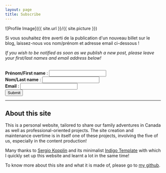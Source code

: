 ```yaml
---
layout: page
title: Subscribe
---
```

![Profile Image]({{ site.url }}/{{ site.picture }})
<br>
<p>Si vous souhaitez être averti de la publication d'un nouveau billet sur le blog, laissez-nous vos nom/prénom et adresse email ci-dessous !</p>
<p><i> If you wish to be notified as soon as we publish a new post, please leave your first/last names and email address below!</i></p>
<br>

<form method="post" action="controller.php">
  <b>Prénom/First name</b> : <input type="text" size="20" name="first_name">
  <br>
  <b>Nom/Last name</b> : <input type="text" size="20" name="last_name">
  <br>
  <b>Email</b> : <input type="email" size="20" name="email">
  <br>
  <input type="submit" value="Submit">
</form>

---
<h2>About this site</h2>
<p>This is a personal website, tailored to share our family adventures in Canada as well as professional-oriented projects. The site creation and maintenance overtime is in itself one of these projects, involving the five of us, especially in the content production!</p>

<p>Many thanks to <a href="https://github.com/sergiokopplin/">Sergio Kopplin</a> and its minimalist <a href="https://github.com/sergiokopplin/indigo">Indigo Template</a> with which I quickly set up this website and learnt a lot in the same time!

To know more about this site and what it is made of, please go to <a href="https://github.com/flelain">my github</a>.
